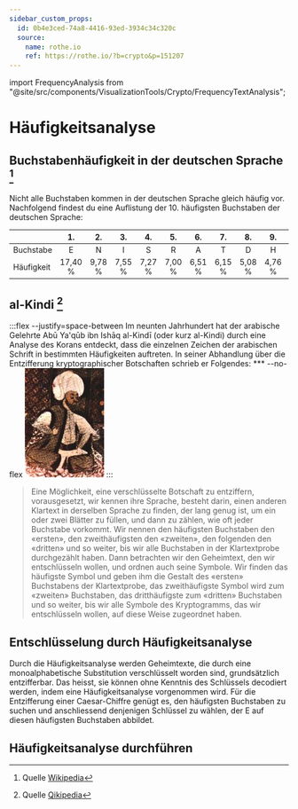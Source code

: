 ```yaml
---
sidebar_custom_props:
  id: 0b4e3ced-74a8-4416-93ed-3934c34c320c
  source:
    name: rothe.io
    ref: https://rothe.io/?b=crypto&p=151207
---
```


import FrequencyAnalysis from "@site/src/components/VisualizationTools/Crypto/FrequencyTextAnalysis";

# Häufigkeitsanalyse

## Buchstabenhäufigkeit in der deutschen Sprache [^1]

Nicht alle Buchstaben kommen in der deutschen Sprache gleich häufig vor. Nachfolgend findest du eine Auflistung der 10. häufigsten Buchstaben der deutschen Sprache:

<div className="slim-table">

|            |   1.    |   2.   |   3.   |   4.   |   5.   |   6.   |   7.   |   8.   |   9.   |  10.   |
| :--------- | :-----: | :----: | :----: | :----: | :----: | :----: | :----: | :----: | :----: | :----: |
| Buchstabe  |    E    |   N    |   I    |   S    |   R    |   A    |   T    |   D    |   H    |   U    |
| Häufigkeit | 17,40 % | 9,78 % | 7,55 % | 7,27 % | 7,00 % | 6,51 % | 6,15 % | 5,08 % | 4,76 % | 4,35 % |

</div>

## al-Kindi [^2]

:::flex --justify=space-between
Im neunten Jahrhundert hat der arabische Gelehrte Abū Ya'qūb ibn Ishāq al-Kindī (oder kurz al-Kindi) durch eine Analyse des Korans entdeckt, dass die einzelnen Zeichen der arabischen Schrift in bestimmten Häufigkeiten auftreten. In seiner Abhandlung über die Entzifferung kryptographischer Botschaften schrieb er Folgendes:
*** --no-flex
![--no-margins](images/al-kindi.jpg)
:::

> Eine Möglichkeit, eine verschlüsselte Botschaft zu entziffern, vorausgesetzt, wir kennen ihre Sprache, besteht darin, einen anderen Klartext in derselben Sprache zu finden, der lang genug ist, um ein oder zwei Blätter zu füllen, und dann zu zählen, wie oft jeder Buchstabe vorkommt. Wir nennen den häufigsten Buchstaben den «ersten», den zweithäufigsten den «zweiten», den folgenden den «dritten» und so weiter, bis wir alle Buchstaben in der Klartextprobe durchgezählt haben. Dann betrachten wir den Geheimtext, den wir entschlüsseln wollen, und ordnen auch seine Symbole. Wir finden das häufigste Symbol und geben ihm die Gestalt des «ersten» Buchstabens der Klartextprobe, das zweithäufigste Symbol wird zum «zweiten» Buchstaben, das dritthäufigste zum «dritten» Buchstaben und so weiter, bis wir alle Symbole des Kryptogramms, das wir entschlüsseln wollen, auf diese Weise zugeordnet haben.

## Entschlüsselung durch Häufigkeitsanalyse
Durch die Häufigkeitsanalyse werden Geheimtexte, die durch eine monoalphabetische Substitution verschlüsselt worden sind, grundsätzlich entzifferbar. Das heisst, sie können ohne Kenntnis des Schlüssels decodiert werden, indem eine Häufigkeitsanalyse vorgenommen wird. Für die Entzifferung einer Caesar-Chiffre genügt es, den häufigsten Buchstaben zu suchen und anschliessend denjenigen Schlüssel zu wählen, der E auf diesen häufigsten Buchstaben abbildet.

## Häufigkeitsanalyse durchführen

<FrequencyAnalysis />

<Answer type="text" webKey="1c1320de-991f-4b0f-9a4c-3a9c71073b66" />


[^1]: Quelle [Wikipedia](https://de.wikipedia.org/wiki/Buchstabenh%C3%A4ufigkeit)
[^2]: Quelle [Qikipedia](https://de.wikipedia.org/wiki/Al-Kind%C4%AB)
